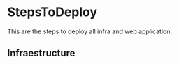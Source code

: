 # StepsToDeploy

This are the steps to deploy all infra and web application:

## Infraestructure ##

